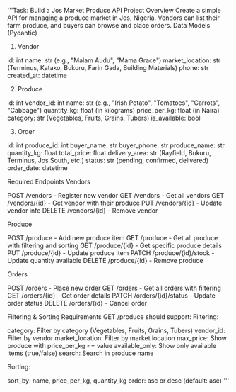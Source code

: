 '''Task: Build a Jos Market Produce API
Project Overview
Create a simple API for managing a produce market in Jos, Nigeria. Vendors can list their farm produce, and buyers can browse and place orders.
Data Models (Pydantic)
1. Vendor

id: int
name: str (e.g., "Malam Audu", "Mama Grace")
market_location: str (Terminus, Katako, Bukuru, Farin Gada, Building Materials)
phone: str
created_at: datetime

2. Produce

id: int
vendor_id: int
name: str (e.g., "Irish Potato", "Tomatoes", "Carrots", "Cabbage")
quantity_kg: float (in kilograms)
price_per_kg: float (in Naira)
category: str (Vegetables, Fruits, Grains, Tubers)
is_available: bool

3. Order

id: int
produce_id: int
buyer_name: str
buyer_phone: str
produce_name: str
quantity_kg: float
total_price: float
delivery_area: str (Rayfield, Bukuru, Terminus, Jos South, etc.)
status: str (pending, confirmed, delivered)
order_date: datetime


Required Endpoints
Vendors

POST /vendors - Register new vendor
GET /vendors - Get all vendors
GET /vendors/{id} - Get vendor with their produce
PUT /vendors/{id} - Update vendor info
DELETE /vendors/{id} - Remove vendor

Produce

POST /produce - Add new produce item
GET /produce - Get all produce with filtering and sorting
GET /produce/{id} - Get specific produce details
PUT /produce/{id} - Update produce item
PATCH /produce/{id}/stock - Update quantity available
DELETE /produce/{id} - Remove produce

Orders

POST /orders - Place new order
GET /orders - Get all orders with filtering
GET /orders/{id} - Get order details
PATCH /orders/{id}/status - Update order status
DELETE /orders/{id} - Cancel order


Filtering & Sorting Requirements
GET /produce should support:
Filtering:

category: Filter by category (Vegetables, Fruits, Grains, Tubers)
vendor_id: Filter by vendor
market_location: Filter by market location
max_price: Show produce with price_per_kg <= value
available_only: Show only available items (true/false)
search: Search in produce name

Sorting:

sort_by: name, price_per_kg, quantity_kg
order: asc or desc (default: asc)
'''
